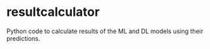 # resultcalculator
Python code to calculate results of the ML and DL models using their predictions.

